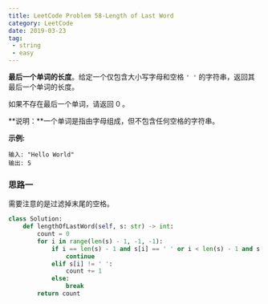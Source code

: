 ```yaml
---
title: LeetCode Problem 58-Length of Last Word
category: LeetCode
date: 2019-03-23
tag:
 - string
 - easy
---
```


**最后一个单词的长度**。给定一个仅包含大小写字母和空格 `' '` 的字符串，返回其最后一个单词的长度。

如果不存在最后一个单词，请返回 0 。

**说明：**一个单词是指由字母组成，但不包含任何空格的字符串。

**示例:**

```
输入: "Hello World"
输出: 5
```

<!-- more -->

### 思路一

需要注意的是过滤掉末尾的空格。

```python
class Solution:
    def lengthOfLastWord(self, s: str) -> int:
        count = 0
        for i in range(len(s) - 1, -1, -1):
            if i == len(s) - 1 and s[i] == ' ' or i < len(s) - 1 and s[i] == s[i+1] == ' ':
                continue
            elif s[i] != ' ':
                count += 1
            else:
                break
        return count
```

